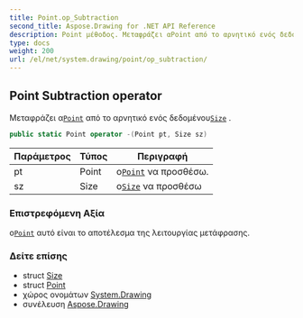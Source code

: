 ```yaml
---
title: Point.op_Subtraction
second_title: Aspose.Drawing for .NET API Reference
description: Point μέθοδος. Μεταφράζει αPoint από το αρνητικό ενός δεδομένουSize .
type: docs
weight: 200
url: /el/net/system.drawing/point/op_subtraction/
---
```

## Point Subtraction operator

Μεταφράζει α[`Point`](../) από το αρνητικό ενός δεδομένου[`Size`](../../size/) .

```csharp
public static Point operator -(Point pt, Size sz)
```

| Παράμετρος | Τύπος | Περιγραφή |
| --- | --- | --- |
| pt | Point | ο[`Point`](../) να προσθέσω. |
| sz | Size | ο[`Size`](../../size/) να προσθέσω |

### Επιστρεφόμενη Αξία

ο[`Point`](../) αυτό είναι το αποτέλεσμα της λειτουργίας μετάφρασης.

### Δείτε επίσης

* struct [Size](../../size/)
* struct [Point](../)
* χώρος ονομάτων [System.Drawing](../../point/)
* συνέλευση [Aspose.Drawing](../../../)


